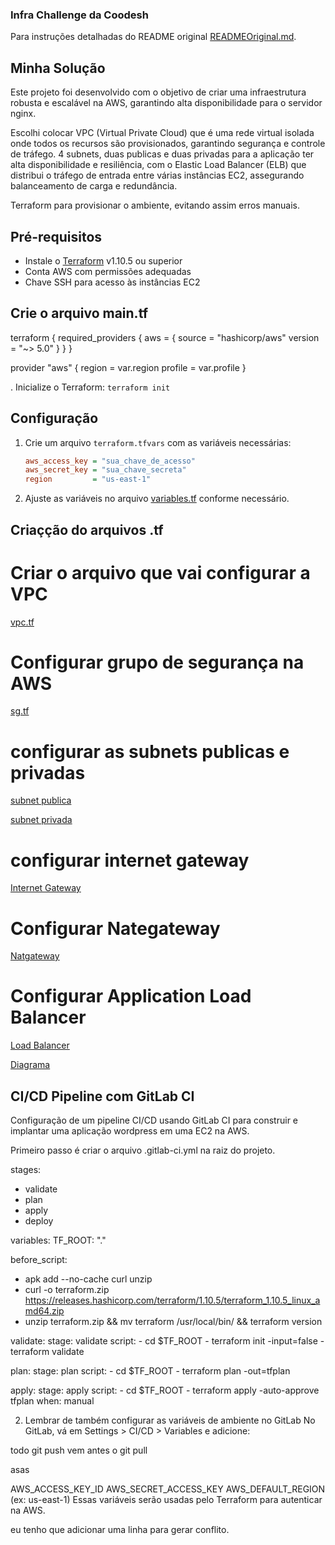 ### Infra Challenge da Coodesh

Para instruções detalhadas do README original [READMEOriginal.md](./READMEOriginal.md).

## Minha Solução

Este projeto foi desenvolvido com o objetivo de criar uma infraestrutura robusta e escalável na AWS, garantindo alta disponibilidade para o servidor nginx. 

Escolhi colocar VPC (Virtual Private Cloud) que é uma rede virtual isolada onde todos os recursos são provisionados, garantindo segurança e controle de tráfego. 4 subnets, duas publicas e duas privadas para a aplicação ter alta disponibilidade e resiliência, com o Elastic Load Balancer (ELB) que distribui o tráfego de entrada entre várias instâncias EC2, assegurando balanceamento de carga e redundância.

Terraform para provisionar o ambiente, evitando assim erros manuais.

## Pré-requisitos

- Instale o [Terraform](https://www.terraform.io/downloads.html) v1.10.5 ou superior
- Conta AWS com permissões adequadas
- Chave SSH para acesso às instâncias EC2

## Crie o arquivo main.tf

terraform {
  required_providers {
    aws = {
      source  = "hashicorp/aws"
      version = "~> 5.0"
    }
  }
}

provider "aws" {
  region  = var.region
  profile = var.profile
}

. Inicialize o Terraform:
    ```
    terraform init
    ```

## Configuração

1. Crie um arquivo `terraform.tfvars` com as variáveis necessárias:
    ```ini
    aws_access_key = "sua_chave_de_acesso"
    aws_secret_key = "sua_chave_secreta"
    region         = "us-east-1"
    ```
2. Ajuste as variáveis no arquivo [variables.tf](https://medium.com/@habbema/terraform-variables-e2f46ebe3f32) conforme necessário.

## Criaçção do arquivos .tf

# Criar o arquivo que vai configurar a VPC

[vpc.tf](./vpc.tf)

# Configurar grupo de segurança na AWS

[sg.tf](./sg.tf)

# configurar as subnets publicas e privadas

[subnet publica](./publica.tf)

[subnet privada](./privada.tf)

# configurar internet gateway

[Internet Gateway](./igw.tf)

# Configurar Nategateway

[Natgateway](./ngw.tf)

# Configurar Application Load Balancer

[Load Balancer](./alb.tf)

[Diagrama](./Diagrama.png)

## CI/CD Pipeline com GitLab CI

Configuração de um pipeline CI/CD usando GitLab CI para construir e implantar uma aplicação wordpress em uma EC2 na AWS.

Primeiro passo é criar o arquivo .gitlab-ci.yml na raiz do projeto.

stages:
  - validate
  - plan
  - apply
  - deploy

variables:
  TF_ROOT: "."

before_script:
  - apk add --no-cache curl unzip
  - curl -o terraform.zip https://releases.hashicorp.com/terraform/1.10.5/terraform_1.10.5_linux_amd64.zip
  - unzip terraform.zip && mv terraform /usr/local/bin/ && terraform version

validate:
  stage: validate
  script:
    - cd $TF_ROOT
    - terraform init -input=false
    - terraform validate

plan:
  stage: plan
  script:
    - cd $TF_ROOT
    - terraform plan -out=tfplan

apply:
  stage: apply
  script:
    - cd $TF_ROOT
    - terraform apply -auto-approve tfplan
  when: manual

2. Lembrar de também configurar as variáveis de ambiente no GitLab
No GitLab, vá em Settings > CI/CD > Variables e adicione:

todo git push vem antes o git pull

asas

AWS_ACCESS_KEY_ID
AWS_SECRET_ACCESS_KEY
AWS_DEFAULT_REGION (ex: us-east-1)
Essas variáveis serão usadas pelo Terraform para autenticar na AWS.

eu tenho que adicionar uma linha para gerar conflito.




